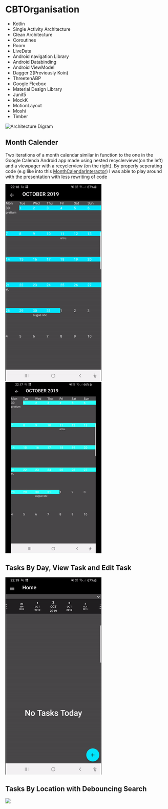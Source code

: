 # CBTOrganisation

* Kotlin
* Single Activity Architecture
* Clean Architecture
* Coroutines
* Room
* LiveData
* Android navigation Library
* Android Databinding
* Android ViewModel
* Dagger 2(Previously Koin)
* ThreetenABP
* Google Flexbox
* Material Design Library
* Junit5
* MockK
* MotionLayout
* Moshi
* Timber

![Architecture Digram](https://github.com/k1555253/CBTOganisation/blob/master/Android%20App%20Architecture%20Digram.JPG)

## Month Calender

Two iterations of a month calendar similar in function to the one in the Google Calenda Android app made using  nested recyclerviews(on the left) and a viewpager with a recyclerview (on the right). By properly seperating code (e.g like into this [MonthCalendarInteractor](/app/src/main/java/com/fyp/kweku/cbtoganisation/tasks/domain/interactors/MonthCalendarInteractor.kt)) I was able to play around with the presentation with less rewriting of code


<img src="gifs/RecyclerviewMonthCalendar.gif" width= 300>  <img src="gifs/ViewpagerMonthCalendar.gif" width= 300>


## Tasks By Day, View Task and Edit Task
<img src="/gifs/TasksByDay.gif" width= 300>


## Tasks By Location with Debouncing Search
<img src="/gifs/TasksByLocation.gif" width= 300>
